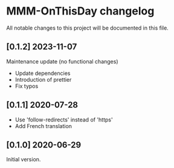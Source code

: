 # MMM-OnThisDay changelog

All notable changes to this project will be documented in this file.

## [0.1.2] 2023-11-07

Maintenance update (no functional changes)

-   Update dependencies
-   Introduction of prettier
-   Fix typos

## [0.1.1] 2020-07-28

-   Use 'follow-redirects' instead of 'https'
-   Add French translation

## [0.1.0] 2020-06-29

Initial version.
